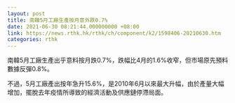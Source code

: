 ```yaml
---
layout: post
title: 南韓5月工廠生產按月意外跌0.7%
date: 2021-06-30 08:21:44.000000000 +08:00
link: https://news.rthk.hk/rthk/ch/component/k2/1598406-20210630.htm
categories: rthk
---
```


南韓5月工廠生產出乎意料按月跌0.7%，跌幅比4月的1.6%收窄，但市場原先預料數據反彈0.8%。

不過，5月工廠產出按年急升15.6%，是2010年6月以來最大升幅，由於產量大幅增加，擺脫去年疫情所導致的經濟活動及供應鏈停滯局面。
